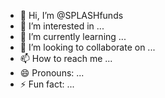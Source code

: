 - 👋 Hi, I’m @SPLASHfunds
- 👀 I’m interested in ...
- 🌱 I’m currently learning ...
- 💞️ I’m looking to collaborate on ...
- 📫 How to reach me ...
- 😄 Pronouns: ...
- ⚡ Fun fact: ...

<!---
SPLASHfunds/SPLASHfunds is a ✨ special ✨ repository because its `README.md` (this file) appears on your GitHub profile.
You can click the Preview link to take a look at your changes.
--->
